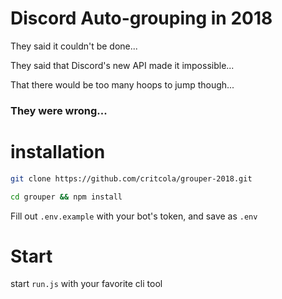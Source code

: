 # Discord Auto-grouping in 2018

They said it couldn't be done...

They said that Discord's new API made it impossible...

That there would be too many hoops to jump though...

### They were wrong...

# installation

```sh
git clone https://github.com/critcola/grouper-2018.git

cd grouper && npm install

```

Fill out `.env.example` with your bot's token, and save as `.env`

# Start

start `run.js` with your favorite cli tool